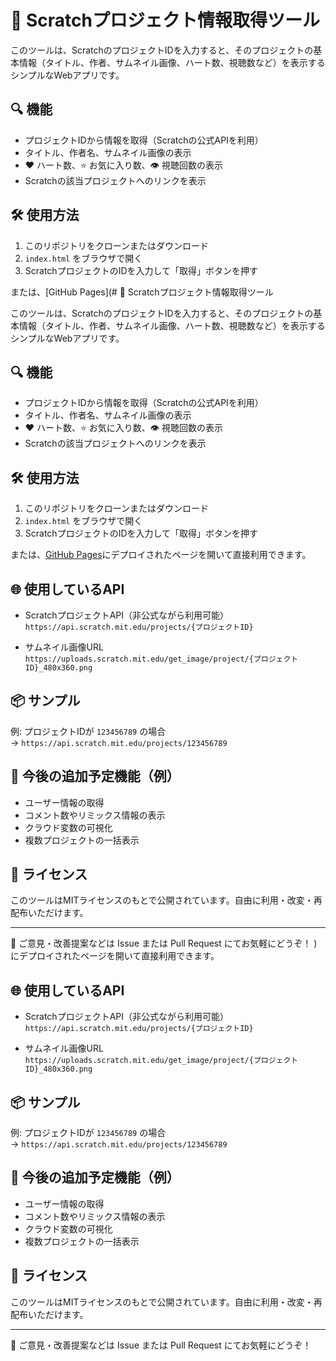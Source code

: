 # 🧩 Scratchプロジェクト情報取得ツール

このツールは、ScratchのプロジェクトIDを入力すると、そのプロジェクトの基本情報（タイトル、作者、サムネイル画像、ハート数、視聴数など）を表示するシンプルなWebアプリです。

## 🔍 機能

- プロジェクトIDから情報を取得（Scratchの公式APIを利用）
- タイトル、作者名、サムネイル画像の表示
- ❤ ハート数、⭐ お気に入り数、👁 視聴回数の表示
- Scratchの該当プロジェクトへのリンクを表示

## 🛠 使用方法

1. このリポジトリをクローンまたはダウンロード
2. `index.html` をブラウザで開く
3. ScratchプロジェクトのIDを入力して「取得」ボタンを押す

または、[GitHub Pages](# 🧩 Scratchプロジェクト情報取得ツール

このツールは、ScratchのプロジェクトIDを入力すると、そのプロジェクトの基本情報（タイトル、作者、サムネイル画像、ハート数、視聴数など）を表示するシンプルなWebアプリです。

## 🔍 機能

- プロジェクトIDから情報を取得（Scratchの公式APIを利用）
- タイトル、作者名、サムネイル画像の表示
- ❤ ハート数、⭐ お気に入り数、👁 視聴回数の表示
- Scratchの該当プロジェクトへのリンクを表示

## 🛠 使用方法

1. このリポジトリをクローンまたはダウンロード
2. `index.html` をブラウザで開く
3. ScratchプロジェクトのIDを入力して「取得」ボタンを押す

または、[GitHub Pages](https://ユーザー名.github.io/リポジトリ名/)にデプロイされたページを開いて直接利用できます。

## 🌐 使用しているAPI

- ScratchプロジェクトAPI（非公式ながら利用可能）  
  `https://api.scratch.mit.edu/projects/{プロジェクトID}`

- サムネイル画像URL  
  `https://uploads.scratch.mit.edu/get_image/project/{プロジェクトID}_480x360.png`

## 📦 サンプル

例: プロジェクトIDが `123456789` の場合  
→ `https://api.scratch.mit.edu/projects/123456789`

## 🚀 今後の追加予定機能（例）

- ユーザー情報の取得
- コメント数やリミックス情報の表示
- クラウド変数の可視化
- 複数プロジェクトの一括表示

## 📄 ライセンス

このツールはMITライセンスのもとで公開されています。自由に利用・改変・再配布いただけます。

---

💬 ご意見・改善提案などは Issue または Pull Request にてお気軽にどうぞ！
)にデプロイされたページを開いて直接利用できます。

## 🌐 使用しているAPI

- ScratchプロジェクトAPI（非公式ながら利用可能）  
  `https://api.scratch.mit.edu/projects/{プロジェクトID}`

- サムネイル画像URL  
  `https://uploads.scratch.mit.edu/get_image/project/{プロジェクトID}_480x360.png`

## 📦 サンプル

例: プロジェクトIDが `123456789` の場合  
→ `https://api.scratch.mit.edu/projects/123456789`

## 🚀 今後の追加予定機能（例）

- ユーザー情報の取得
- コメント数やリミックス情報の表示
- クラウド変数の可視化
- 複数プロジェクトの一括表示

## 📄 ライセンス

このツールはMITライセンスのもとで公開されています。自由に利用・改変・再配布いただけます。

---

💬 ご意見・改善提案などは Issue または Pull Request にてお気軽にどうぞ！

